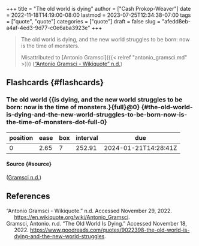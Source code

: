 +++
title = "The old world is dying"
author = ["Cash Prokop-Weaver"]
date = 2022-11-18T14:19:00-08:00
lastmod = 2023-07-25T12:34:38-07:00
tags = ["quote", "quote"]
categories = ["quote"]
draft = false
slug = "afedd8eb-a4af-4ed3-9d77-c0e6aba3923e"
+++

> The old world is dying, and the new world struggles to be born: now is the time of monsters.
>
> Misattributed to [Antonio Gramsci]({{< relref "antonio_gramsci.md" >}}) (<a href="#citeproc_bib_item_1">“Antonio Gramsci - Wikiquote” n.d.</a>)


## Flashcards {#flashcards}


### The old world {{is dying, and the new world struggles to be born: now is the time of monsters.}{full}@0} {#the-old-world-is-dying-and-the-new-world-struggles-to-be-born-now-is-the-time-of-monsters-dot-full-0}

| position | ease | box | interval | due                  |
|----------|------|-----|----------|----------------------|
| 0        | 2.65 | 7   | 252.91   | 2024-01-21T14:28:41Z |


#### Source {#source}

(<a href="#citeproc_bib_item_2">Gramsci n.d.</a>)

## References

<style>.csl-entry{text-indent: -1.5em; margin-left: 1.5em;}</style><div class="csl-bib-body">
  <div class="csl-entry"><a id="citeproc_bib_item_1"></a>“Antonio Gramsci - Wikiquote.” n.d. Accessed November 29, 2022. <a href="https://en.wikiquote.org/wiki/Antonio_Gramsci">https://en.wikiquote.org/wiki/Antonio_Gramsci</a>.</div>
  <div class="csl-entry"><a id="citeproc_bib_item_2"></a>Gramsci, Antonio. n.d. “The Old World Is Dying.” Accessed November 18, 2022. <a href="https://www.goodreads.com/quotes/9022398-the-old-world-is-dying-and-the-new-world-struggles">https://www.goodreads.com/quotes/9022398-the-old-world-is-dying-and-the-new-world-struggles</a>.</div>
</div>
